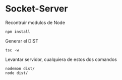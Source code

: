


# Socket-Server
Recontruir modulos de Node
```
npm install
```
Generar el DIST
```
tsc -w
```
Levantar servidor, cualquiera de estos dos comandos
```
nodemon dist/
node dist/